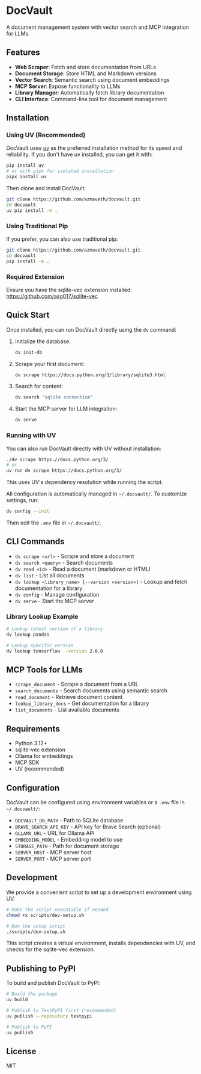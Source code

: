 # DocVault

A document management system with vector search and MCP integration for LLMs.

## Features

- **Web Scraper**: Fetch and store documentation from URLs
- **Document Storage**: Store HTML and Markdown versions
- **Vector Search**: Semantic search using document embeddings
- **MCP Server**: Expose functionality to LLMs
- **Library Manager**: Automatically fetch library documentation
- **CLI Interface**: Command-line tool for document management

## Installation

### Using UV (Recommended)

DocVault uses [uv](https://github.com/astral-sh/uv) as the preferred installation method for its speed and reliability. If you don't have uv installed, you can get it with:

```bash
pip install uv
# or with pipx for isolated installation
pipx install uv
```

Then clone and install DocVault:

```bash
git clone https://github.com/azmaveth/docvault.git
cd docvault
uv pip install -e .
```

### Using Traditional Pip

If you prefer, you can also use traditional pip:

```bash
git clone https://github.com/azmaveth/docvault.git
cd docvault
pip install -e .
```

### Required Extension

Ensure you have the sqlite-vec extension installed:
https://github.com/asg017/sqlite-vec

## Quick Start

Once installed, you can run DocVault directly using the `dv` command:

1. Initialize the database:
   ```bash
   dv init-db
   ```

2. Scrape your first document:
   ```bash
   dv scrape https://docs.python.org/3/library/sqlite3.html
   ```

3. Search for content:
   ```bash
   dv search "sqlite connection"
   ```

4. Start the MCP server for LLM integration:
   ```bash
   dv serve
   ```

### Running with UV

You can also run DocVault directly with UV without installation:

```bash
./dv scrape https://docs.python.org/3/
# or
uv run dv scrape https://docs.python.org/3/
```

This uses UV's dependency resolution while running the script.

All configuration is automatically managed in `~/.docvault/`. 
To customize settings, run:
```bash
dv config --init
```
Then edit the `.env` file in `~/.docvault/`.

## CLI Commands

- `dv scrape <url>` - Scrape and store a document
- `dv search <query>` - Search documents
- `dv read <id>` - Read a document (markdown or HTML)
- `dv list` - List all documents
- `dv lookup <library_name> [--version <version>]` - Lookup and fetch documentation for a library
- `dv config` - Manage configuration
- `dv serve` - Start the MCP server

### Library Lookup Example

```bash
# Lookup latest version of a library
dv lookup pandas

# Lookup specific version
dv lookup tensorflow --version 2.0.0
```

## MCP Tools for LLMs

- `scrape_document` - Scrape a document from a URL
- `search_documents` - Search documents using semantic search
- `read_document` - Retrieve document content
- `lookup_library_docs` - Get documentation for a library
- `list_documents` - List available documents

## Requirements

- Python 3.12+
- sqlite-vec extension
- Ollama for embeddings
- MCP SDK
- UV (recommended)

## Configuration

DocVault can be configured using environment variables or a `.env` file in `~/.docvault/`:

- `DOCVAULT_DB_PATH` - Path to SQLite database
- `BRAVE_SEARCH_API_KEY` - API key for Brave Search (optional)
- `OLLAMA_URL` - URL for Ollama API
- `EMBEDDING_MODEL` - Embedding model to use
- `STORAGE_PATH` - Path for document storage
- `SERVER_HOST` - MCP server host
- `SERVER_PORT` - MCP server port

## Development

We provide a convenient script to set up a development environment using UV:

```bash
# Make the script executable if needed
chmod +x scripts/dev-setup.sh

# Run the setup script
./scripts/dev-setup.sh
```

This script creates a virtual environment, installs dependencies with UV, and checks for the sqlite-vec extension.

## Publishing to PyPI

To build and publish DocVault to PyPI:

```bash
# Build the package
uv build

# Publish to TestPyPI first (recommended)
uv publish --repository testpypi

# Publish to PyPI
uv publish
```

## License

MIT
